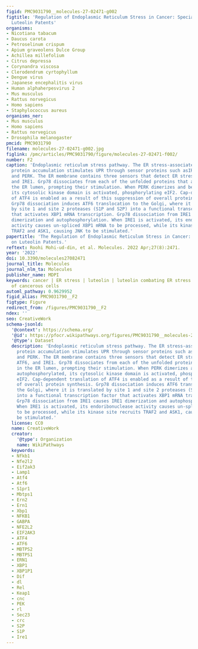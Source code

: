 ```yaml
---
figid: PMC9031790__molecules-27-02471-g002
figtitle: 'Regulation of Endoplasmic Reticulum Stress in Cancer: Special Focuses on
  Luteolin Patents'
organisms:
- Nicotiana tabacum
- Daucus carota
- Petroselinum crispum
- Apium graveolens Dulce Group
- Achillea millefolium
- Citrus depressa
- Corynandra viscosa
- Clerodendrum cyrtophyllum
- Dengue virus
- Japanese encephalitis virus
- Human alphaherpesvirus 2
- Mus musculus
- Rattus norvegicus
- Homo sapiens
- Staphylococcus aureus
organisms_ner:
- Mus musculus
- Homo sapiens
- Rattus norvegicus
- Drosophila melanogaster
pmcid: PMC9031790
filename: molecules-27-02471-g002.jpg
figlink: /pmc/articles/PMC9031790/figure/molecules-27-02471-f002/
number: F2
caption: 'Endoplasmic reticulum stress pathway. The ER stress-associated unfolding
  protein accumulation stimulates UPR through sensor proteins such asIRE1, ATF-6,
  and PERK. The ER membrane contains three sensors that detect ER stress: PERK, ATF6,
  and IRE1. Grp78 dissociates from each of the unfolded proteins that accumulate in
  the ER lumen, prompting their stimulation. When PERK dimerizes and becomes autophosphorylated,
  its cytosolic kinase domain is activated, phosphorylating eIF2. Cap-dependent translation
  of ATF4 is enabled as a result of this suppression of overall protein synthesis.
  Grp78 dissociation induces ATF6 translocation to the Golgi, where it is translated
  by site 1 and site 2 proteases (S1P and S2P) into a functional transcription factor
  that activates XBP1 mRNA transcription. Grp78 dissociation from IRE1 causes IRE1
  dimerization and autophosphorylation. When IRE1 is activated, its endoribonuclease
  activity causes un-spliced XBP1 mRNA to be processed, while its kinase site recruits
  TRAF2 and ASK1, causing JNK to be stimulated.'
papertitle: 'The Regulation of Endoplasmic Reticulum Stress in Cancer: Special Focuses
  on Luteolin Patents.'
reftext: Roohi Mohi-ud-din, et al. Molecules. 2022 Apr;27(8):2471.
year: '2022'
doi: 10.3390/molecules27082471
journal_title: Molecules
journal_nlm_ta: Molecules
publisher_name: MDPI
keywords: cancer | ER stress | luteolin | luteolin combating ER stress | trigger proliferation
  of cancerous cells
automl_pathway: 0.9629952
figid_alias: PMC9031790__F2
figtype: Figure
redirect_from: /figures/PMC9031790__F2
ndex: ''
seo: CreativeWork
schema-jsonld:
  '@context': https://schema.org/
  '@id': https://pfocr.wikipathways.org/figures/PMC9031790__molecules-27-02471-g002.html
  '@type': Dataset
  description: 'Endoplasmic reticulum stress pathway. The ER stress-associated unfolding
    protein accumulation stimulates UPR through sensor proteins such asIRE1, ATF-6,
    and PERK. The ER membrane contains three sensors that detect ER stress: PERK,
    ATF6, and IRE1. Grp78 dissociates from each of the unfolded proteins that accumulate
    in the ER lumen, prompting their stimulation. When PERK dimerizes and becomes
    autophosphorylated, its cytosolic kinase domain is activated, phosphorylating
    eIF2. Cap-dependent translation of ATF4 is enabled as a result of this suppression
    of overall protein synthesis. Grp78 dissociation induces ATF6 translocation to
    the Golgi, where it is translated by site 1 and site 2 proteases (S1P and S2P)
    into a functional transcription factor that activates XBP1 mRNA transcription.
    Grp78 dissociation from IRE1 causes IRE1 dimerization and autophosphorylation.
    When IRE1 is activated, its endoribonuclease activity causes un-spliced XBP1 mRNA
    to be processed, while its kinase site recruits TRAF2 and ASK1, causing JNK to
    be stimulated.'
  license: CC0
  name: CreativeWork
  creator:
    '@type': Organization
    name: WikiPathways
  keywords:
  - Nfkb1
  - Nfe2l2
  - Eif2ak3
  - Lamp1
  - Atf4
  - Atf6
  - S1pr1
  - Mbtps1
  - Ern2
  - Ern1
  - Xbp1
  - NFKB1
  - GABPA
  - NFE2L2
  - EIF2AK3
  - ATF4
  - ATF6
  - MBTPS2
  - MBTPS1
  - ERN1
  - XBP1
  - XBP1P1
  - Dif
  - dl
  - Rel
  - Keap1
  - cnc
  - PEK
  - rl
  - Sec23
  - crc
  - S2P
  - S1P
  - Ire1
---
```

